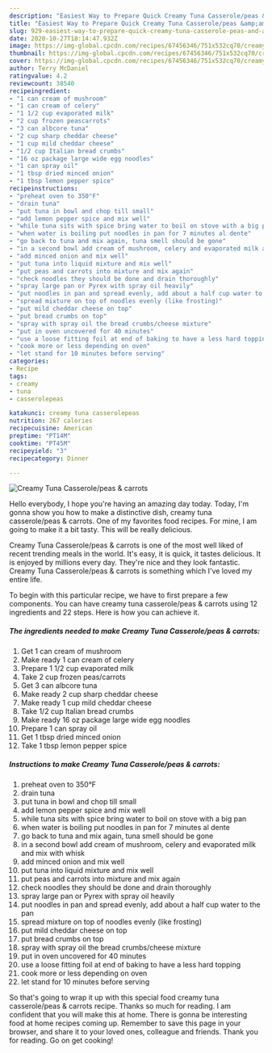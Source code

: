 ```yaml
---
description: "Easiest Way to Prepare Quick Creamy Tuna Casserole/peas &amp;amp; carrots"
title: "Easiest Way to Prepare Quick Creamy Tuna Casserole/peas &amp;amp; carrots"
slug: 929-easiest-way-to-prepare-quick-creamy-tuna-casserole-peas-and-amp-carrots
date: 2020-10-27T18:14:47.932Z
image: https://img-global.cpcdn.com/recipes/67456346/751x532cq70/creamy-tuna-casserolepeas-carrots-recipe-main-photo.jpg
thumbnail: https://img-global.cpcdn.com/recipes/67456346/751x532cq70/creamy-tuna-casserolepeas-carrots-recipe-main-photo.jpg
cover: https://img-global.cpcdn.com/recipes/67456346/751x532cq70/creamy-tuna-casserolepeas-carrots-recipe-main-photo.jpg
author: Terry McDaniel
ratingvalue: 4.2
reviewcount: 38540
recipeingredient:
- "1 can cream of mushroom"
- "1 can cream of celery"
- "1 1/2 cup evaporated milk"
- "2 cup frozen peascarrots"
- "3 can albcore tuna"
- "2 cup sharp cheddar cheese"
- "1 cup mild cheddar cheese"
- "1/2 cup Italian bread crumbs"
- "16 oz package large wide egg noodles"
- "1 can spray oil"
- "1 tbsp dried minced onion"
- "1 tbsp lemon pepper spice"
recipeinstructions:
- "preheat oven to 350°F"
- "drain tuna"
- "put tuna in bowl and chop till small"
- "add lemon pepper spice and mix well"
- "while tuna sits with spice bring water to boil on stove with a big pan"
- "when water is boiling put noodles in pan for 7 minutes al dente"
- "go back to tuna and mix again, tuna smell should be gone"
- "in a second bowl add cream of mushroom, celery and evaporated milk and mix with whisk"
- "add minced onion and mix well"
- "put tuna into liquid mixture and mix well"
- "put peas and carrots into mixture and mix again"
- "check noodles they should be done and drain thoroughly"
- "spray large pan or Pyrex with spray oil heavily"
- "put noodles in pan and spread evenly, add about a half cup water to the pan"
- "spread mixture on top of noodles evenly (like frosting)"
- "put mild cheddar cheese on top"
- "put bread crumbs on top"
- "spray with spray oil the bread crumbs/cheese mixture"
- "put in oven uncovered for 40 minutes"
- "use a loose fitting foil at end of baking to have a less hard topping"
- "cook more or less depending on oven"
- "let stand for 10 minutes before serving"
categories:
- Recipe
tags:
- creamy
- tuna
- casserolepeas

katakunci: creamy tuna casserolepeas 
nutrition: 267 calories
recipecuisine: American
preptime: "PT14M"
cooktime: "PT45M"
recipeyield: "3"
recipecategory: Dinner

---
```



![Creamy Tuna Casserole/peas &amp; carrots](https://img-global.cpcdn.com/recipes/67456346/751x532cq70/creamy-tuna-casserolepeas-carrots-recipe-main-photo.jpg)

Hello everybody, I hope you're having an amazing day today. Today, I'm gonna show you how to make a distinctive dish, creamy tuna casserole/peas &amp; carrots. One of my favorites food recipes. For mine, I am going to make it a bit tasty. This will be really delicious.

Creamy Tuna Casserole/peas &amp; carrots is one of the most well liked of recent trending meals in the world. It's easy, it is quick, it tastes delicious. It is enjoyed by millions every day. They're nice and they look fantastic. Creamy Tuna Casserole/peas &amp; carrots is something which I've loved my entire life.




To begin with this particular recipe, we have to first prepare a few components. You can have creamy tuna casserole/peas &amp; carrots using 12 ingredients and 22 steps. Here is how you can achieve it.

<!--inarticleads1-->

##### The ingredients needed to make Creamy Tuna Casserole/peas &amp; carrots:

1. Get 1 can cream of mushroom
1. Make ready 1 can cream of celery
1. Prepare 1 1/2 cup evaporated milk
1. Take 2 cup frozen peas/carrots
1. Get 3 can albcore tuna
1. Make ready 2 cup sharp cheddar cheese
1. Make ready 1 cup mild cheddar cheese
1. Take 1/2 cup Italian bread crumbs
1. Make ready 16 oz package large wide egg noodles
1. Prepare 1 can spray oil
1. Get 1 tbsp dried minced onion
1. Take 1 tbsp lemon pepper spice




<!--inarticleads2-->

##### Instructions to make Creamy Tuna Casserole/peas &amp; carrots:

1. preheat oven to 350°F
1. drain tuna
1. put tuna in bowl and chop till small
1. add lemon pepper spice and mix well
1. while tuna sits with spice bring water to boil on stove with a big pan
1. when water is boiling put noodles in pan for 7 minutes al dente
1. go back to tuna and mix again, tuna smell should be gone
1. in a second bowl add cream of mushroom, celery and evaporated milk and mix with whisk
1. add minced onion and mix well
1. put tuna into liquid mixture and mix well
1. put peas and carrots into mixture and mix again
1. check noodles they should be done and drain thoroughly
1. spray large pan or Pyrex with spray oil heavily
1. put noodles in pan and spread evenly, add about a half cup water to the pan
1. spread mixture on top of noodles evenly (like frosting)
1. put mild cheddar cheese on top
1. put bread crumbs on top
1. spray with spray oil the bread crumbs/cheese mixture
1. put in oven uncovered for 40 minutes
1. use a loose fitting foil at end of baking to have a less hard topping
1. cook more or less depending on oven
1. let stand for 10 minutes before serving




So that's going to wrap it up with this special food creamy tuna casserole/peas &amp; carrots recipe. Thanks so much for reading. I am confident that you will make this at home. There is gonna be interesting food at home recipes coming up. Remember to save this page in your browser, and share it to your loved ones, colleague and friends. Thank you for reading. Go on get cooking!
